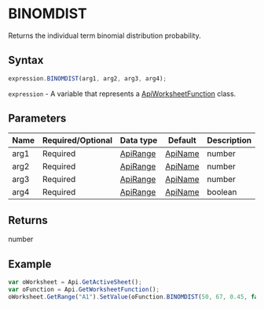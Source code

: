 # BINOMDIST

Returns the individual term binomial distribution probability.

## Syntax

```javascript
expression.BINOMDIST(arg1, arg2, arg3, arg4);
```

`expression` - A variable that represents a [ApiWorksheetFunction](../ApiWorksheetFunction.md) class.

## Parameters

| **Name** | **Required/Optional** | **Data type** | **Default** | **Description** |
| ------------- | ------------- | ------------- | ------------- | ------------- |
| arg1 | Required | [ApiRange](../../ApiRange/ApiRange.md) | [ApiName](../../ApiName/ApiName.md) | number |  | The number of successes in trials. |
| arg2 | Required | [ApiRange](../../ApiRange/ApiRange.md) | [ApiName](../../ApiName/ApiName.md) | number |  | The number of independent trials. |
| arg3 | Required | [ApiRange](../../ApiRange/ApiRange.md) | [ApiName](../../ApiName/ApiName.md) | number |  | The probability of success on each trial. |
| arg4 | Required | [ApiRange](../../ApiRange/ApiRange.md) | [ApiName](../../ApiName/ApiName.md) | boolean |  | Specifies if this is the cumulative distribution function (**true**) or the probability mass function (**false**). |

## Returns

number

## Example



```javascript
var oWorksheet = Api.GetActiveSheet();
var oFunction = Api.GetWorksheetFunction();
oWorksheet.GetRange("A1").SetValue(oFunction.BINOMDIST(50, 67, 0.45, false));
```
